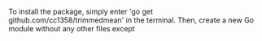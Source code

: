 To install the package, simply enter 'go get github.com/cc1358/trimmedmean' in the terminal. Then, create a new Go module without any other files except 

